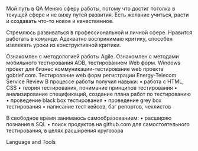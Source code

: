 Мой путь в QA
Меняю сферу работы, потому что достиг потолка в текущей сфере и не вижу путей развития.
Есть желание учиться, расти и создавать что-то новое и качественное.

Стремлюсь развиваться в профессиональной и личной сфере.
Нравится работать в команде.
Адекватно воспринимаю критику, способен извлекать уроки из конструктивной критики.

Ознакомлен с методологией работы Agile.
Ознакомлен с методами мобильного тестирования ADB, тестированием Web форм.
Windows проект для бизнес коммуникации-тестирование web проекта gobrief.com.
Тестирование web форм регистрации Energy-Telecom Service Review
В процессе работы получил навыки:
• работа с HTML, CSS
• теория тестирования, понимание принципов тестирования
• анализирование спецификаций, создание плана работ по тестированию
• проведение black box тестирования
• проведение grey box тестирования
• написание тест кейсов, баг репортов, чеклистов

В свободное время занимаюсь самообразованием:
• расширяю познания в SQL
• поиск продуктов на github.com для самостоятельного тестирования, в целях расширения кругозора


Language and Tools
